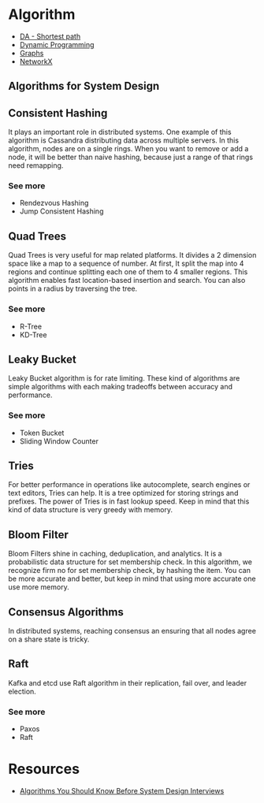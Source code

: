# Algorithm


- [DA - Shortest path](Algorithm/DA%20-%20Short%20248bc.md)
- [Dynamic Programming](Algorithm/Dynamic%20Programming.md)
- [Graphs](Algorithm/Graphs.md)
- [NetworkX](Algorithm/NetworkX.md)

## Algorithms for System Design

## Consistent Hashing

It plays an important role in distributed systems. One example of this algorithm is Cassandra distributing data across multiple servers. In this algorithm, nodes are on a single rings. When you want to remove or add a node, it will be better than naive hashing, because just a range of that rings need remapping. 

### See more

- Rendezvous Hashing
- Jump Consistent Hashing

## Quad Trees

Quad Trees is very useful for map related platforms. It divides a 2 dimension space like a map to a sequence of number. At first, It split the map into 4 regions and continue splitting each one of them to 4 smaller regions. This algorithm enables fast location-based insertion and search. You can also points in a radius by traversing the tree.

### See more

- R-Tree
- KD-Tree

## Leaky Bucket

Leaky Bucket algorithm is for rate limiting. These kind of algorithms are simple algorithms with each making tradeoffs between accuracy and performance.

### See more

- Token Bucket
- Sliding Window Counter

## Tries

For better performance in operations like autocomplete, search engines or text editors, Tries can help. It is a tree optimized for storing strings and prefixes. The power of Tries is in fast lookup speed. Keep in mind that this kind of data structure is very greedy with memory.

## Bloom Filter

Bloom Filters shine in caching, deduplication, and analytics. It is a probabilistic data structure for set membership check. In this algorithm, we recognize firm no for set membership check, by hashing the item. You can be more accurate and better, but keep in mind that using more accurate one use more memory.

## Consensus Algorithms

In distributed systems, reaching consensus an ensuring that all nodes agree on a share state is tricky.

## Raft

Kafka and etcd use Raft algorithm in their replication, fail over, and leader election.

### See more

- Paxos
- Raft

# Resources

- [Algorithms You Should Know Before System Design Interviews](https://www.youtube.com/watch?v=xbgzl2maQUU)

